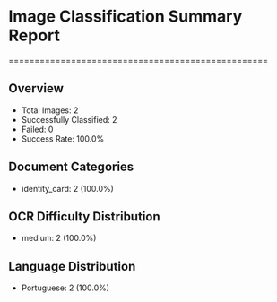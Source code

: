 # Image Classification Summary Report
==================================================

## Overview
- Total Images: 2
- Successfully Classified: 2
- Failed: 0
- Success Rate: 100.0%

## Document Categories
- identity_card: 2 (100.0%)

## OCR Difficulty Distribution
- medium: 2 (100.0%)

## Language Distribution
- Portuguese: 2 (100.0%)

